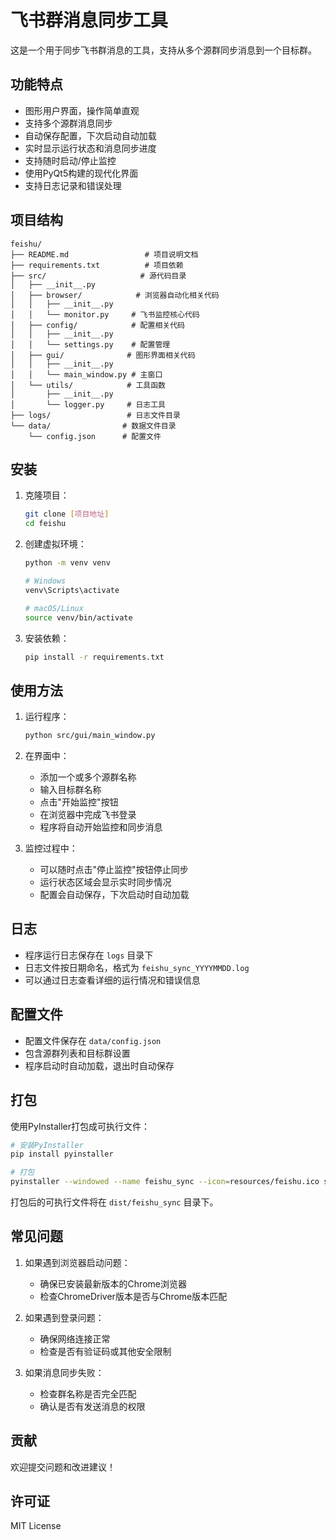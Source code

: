 # 飞书群消息同步工具

这是一个用于同步飞书群消息的工具，支持从多个源群同步消息到一个目标群。

## 功能特点

- 图形用户界面，操作简单直观
- 支持多个源群消息同步
- 自动保存配置，下次启动自动加载
- 实时显示运行状态和消息同步进度
- 支持随时启动/停止监控
- 使用PyQt5构建的现代化界面
- 支持日志记录和错误处理

## 项目结构

```
feishu/
├── README.md                 # 项目说明文档
├── requirements.txt          # 项目依赖
├── src/                     # 源代码目录
│   ├── __init__.py
│   ├── browser/            # 浏览器自动化相关代码
│   │   ├── __init__.py
│   │   └── monitor.py     # 飞书监控核心代码
│   ├── config/            # 配置相关代码
│   │   ├── __init__.py
│   │   └── settings.py    # 配置管理
│   ├── gui/              # 图形界面相关代码
│   │   ├── __init__.py
│   │   └── main_window.py # 主窗口
│   └── utils/            # 工具函数
│       ├── __init__.py
│       └── logger.py     # 日志工具
├── logs/                 # 日志文件目录
└── data/                # 数据文件目录
    └── config.json      # 配置文件
```

## 安装

1. 克隆项目：
   ```bash
   git clone [项目地址]
   cd feishu
   ```

2. 创建虚拟环境：
   ```bash
   python -m venv venv
   
   # Windows
   venv\Scripts\activate
   
   # macOS/Linux
   source venv/bin/activate
   ```

3. 安装依赖：
   ```bash
   pip install -r requirements.txt
   ```

## 使用方法

1. 运行程序：
   ```bash
   python src/gui/main_window.py
   ```

2. 在界面中：
   - 添加一个或多个源群名称
   - 输入目标群名称
   - 点击"开始监控"按钮
   - 在浏览器中完成飞书登录
   - 程序将自动开始监控和同步消息

3. 监控过程中：
   - 可以随时点击"停止监控"按钮停止同步
   - 运行状态区域会显示实时同步情况
   - 配置会自动保存，下次启动时自动加载

## 日志

- 程序运行日志保存在 `logs` 目录下
- 日志文件按日期命名，格式为 `feishu_sync_YYYYMMDD.log`
- 可以通过日志查看详细的运行情况和错误信息

## 配置文件

- 配置文件保存在 `data/config.json`
- 包含源群列表和目标群设置
- 程序启动时自动加载，退出时自动保存

## 打包

使用PyInstaller打包成可执行文件：

```bash
# 安装PyInstaller
pip install pyinstaller

# 打包
pyinstaller --windowed --name feishu_sync --icon=resources/feishu.ico src/gui/main_window.py
```

打包后的可执行文件将在 `dist/feishu_sync` 目录下。

## 常见问题

1. 如果遇到浏览器启动问题：
   - 确保已安装最新版本的Chrome浏览器
   - 检查ChromeDriver版本是否与Chrome版本匹配

2. 如果遇到登录问题：
   - 确保网络连接正常
   - 检查是否有验证码或其他安全限制

3. 如果消息同步失败：
   - 检查群名称是否完全匹配
   - 确认是否有发送消息的权限

## 贡献

欢迎提交问题和改进建议！

## 许可证

MIT License
